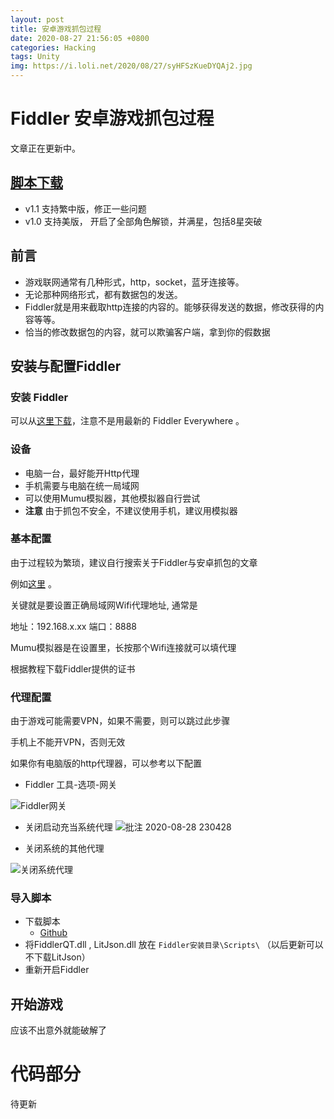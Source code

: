 ```yaml
---
layout: post
title: 安卓游戏抓包过程
date: 2020-08-27 21:56:05 +0800
categories: Hacking
tags: Unity
img: https://i.loli.net/2020/08/27/syHFSzKueDYQAj2.jpg
---
```


# Fiddler 安卓游戏抓包过程
文章正在更新中。

## [脚本下载](#导入脚本)
  - v1.1
    支持繁中版，修正一些问题
  - v1.0
    支持美版， 开启了全部角色解锁，并满星，包括8星突破

## 前言
  - 游戏联网通常有几种形式，http，socket，蓝牙连接等。
  - 无论那种网络形式，都有数据包的发送。
  - Fiddler就是用来截取http连接的内容的。能够获得发送的数据，修改获得的内容等等。
  - 恰当的修改数据包的内容，就可以欺骗客户端，拿到你的假数据
  
## 安装与配置Fiddler

### 安装 Fiddler

  可以从[这里下载](http://www.dayanzai.me/fiddler.html)，注意不是用最新的 Fiddler Everywhere 。

### 设备

  - 电脑一台，最好能开Http代理
  - 手机需要与电脑在统一局域网
  - 可以使用Mumu模拟器，其他模拟器自行尝试
  - **注意** 由于抓包不安全，不建议使用手机，建议用模拟器
    
### 基本配置
   
  由于过程较为繁琐，建议自行搜索关于Fiddler与安卓抓包的文章 
  
  例如[这里](https://www.jianshu.com/p/6858a25674b4) 。

  关键就是要设置正确局域网Wifi代理地址, 通常是 

  地址：192.168.x.xx
  端口：8888

  Mumu模拟器是在设置里，长按那个Wifi连接就可以填代理

  根据教程下载Fiddler提供的证书

### 代理配置

  由于游戏可能需要VPN，如果不需要，则可以跳过此步骤

  手机上不能开VPN，否则无效
  
  如果你有电脑版的http代理器，可以参考以下配置

  - Fiddler 工具-选项-网关

  ![Fiddler网关](https://i.loli.net/2020/08/27/hEAdnGzQSHmXFYt.jpg)
  
  - 关闭启动充当系统代理
  ![批注 2020-08-28 230428](https://i.loli.net/2020/08/28/3kLjKU9MzGQNm7b.jpg)
  
  - 关闭系统的其他代理

  ![关闭系统代理](https://i.loli.net/2020/08/27/7clCrsWOVHPDjE9.jpg)

### 导入脚本
  - 下载脚本 
    - [Github](https://github.com/oOtroyOo/blog-mdui/releases/tag/qt)
  - 将FiddlerQT.dll , LitJson.dll 放在 `Fiddler安装目录\Scripts\`
   （以后更新可以不下载LitJson）
  - 重新开启Fiddler

## 开始游戏
 应该不出意外就能破解了

# 代码部分
  待更新
  
